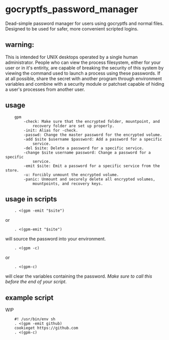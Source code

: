 # gocryptfs_password_manager
Dead-simple password manager for users using gocryptfs and normal files.
Designed to be used for safer, more convenient scripted logins.

## warning:

This is intended for UNIX desktops operated by a single human administrator.
People who can view the process filesystem, either for your user or in it's
entirity, are capable of breaking the security of this system by viewing the
command used to launch a process using these passwords. If at all possible,
share the secret with another program through environment variables and combine
with a security module or patchset capable of hiding a user's processes from
another user.

## usage

        gpm
            -check: Make sure that the encrypted folder, mountpoint, and
                recovery folder are set up properly.
            -init: Alias for -check.
            -passwd: Change the master password for the encrypted volume.
            -add $site $username $password: Add a password for a specific
                service.
            -del $site: Delete a password for a specific service.
            -change $site username password: Change a password for a specific
                service.
            -emit $site: Emit a password for a specific service from the store.
            -u: Forcibly unmount the encrypted volume.
            -panic: Unmount and securely delete all encrypted volumes,
                mountpoints, and recovery keys.

## usage in scripts

        . <(gpm -emit "$site")

or

        . <(gpm-emit "$site")

will source the password into your environment.

        . <(gpm -c)

or

        . <(gpm-c)

will clear the variables containing the password. *Make sure to call this*
*before the end of your script*.

## example script

WIP

        #! /usr/bin/env sh
        . <(gpm -emit github)
        cookieget https://github.com
        . <(gpm-c)
